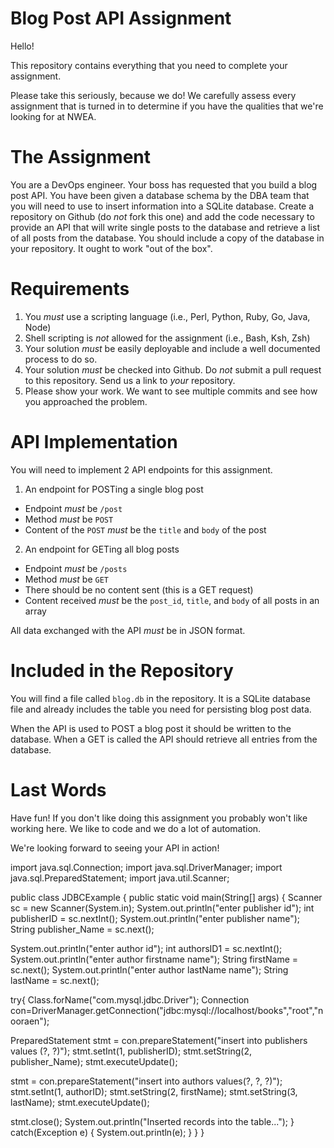 # Blog Post API Assignment

Hello!

This repository contains everything that you need to complete your assignment.

Please take this seriously, because we do!  We carefully assess every assignment that is
turned in to determine if you have the qualities that we're looking for at NWEA.

# The Assignment

You are a DevOps engineer.  Your boss has requested that you build a blog post API.
You have been given a database schema by the DBA team that you will need to use to insert information into a SQLite database.
Create a repository on Github (do *not* fork this one) and add the code necessary to provide an API that will write single posts to the
database and retrieve a list of all posts from the database.  You should include a copy of the database in your repository.
It ought to work "out of the box".

# Requirements

1. You *must* use a scripting language (i.e., Perl, Python, Ruby, Go, Java, Node)
2. Shell scripting is *not* allowed for the assignment (i.e., Bash, Ksh, Zsh)
3. Your solution *must* be easily deployable and include a well documented process to do so.
4. Your solution *must* be checked into Github.  Do *not* submit a pull request to this repository.  Send us a link to *your* repository.
5. Please show your work.  We want to see multiple commits and see how you approached the problem.

# API Implementation

You will need to implement 2 API endpoints for this assignment.

1. An endpoint for POSTing a single blog post
  * Endpoint *must* be `/post`
  * Method *must* be `POST`
  * Content of the `POST` *must* be the `title` and `body` of the post
2. An endpoint for GETing all blog posts
  * Endpoint *must* be `/posts`
  * Method *must* be `GET`
  * There should be no content sent (this is a GET request)
  * Content received *must* be the `post_id`, `title`, and `body` of all posts in an array

All data exchanged with the API *must* be in JSON format.

# Included in the Repository

You will find a file called `blog.db` in the repository.  It is a SQLite database file and already includes the table you need for persisting blog post data.

When the API is used to POST a blog post it should be written to the database.  When a GET is called the API should retrieve all entries from the database.

# Last Words

Have fun!  If you don't like doing this assignment you probably won't like working here.  We like to code and we do a lot of automation.

We're looking forward to seeing your API in action!

import java.sql.Connection;
import java.sql.DriverManager;
import java.sql.PreparedStatement;
import java.util.Scanner;
 
public class JDBCExample {
public static void main(String[] args) {
Scanner sc = new Scanner(System.in);
System.out.println("enter publisher id");
int publisherID = sc.nextInt();
System.out.println("enter publisher name");
String publisher_Name = sc.next();
 
System.out.println("enter author id");
int authorsID1 = sc.nextInt();
System.out.println("enter author firstname name");
String firstName = sc.next();
System.out.println("enter author lastName name");
String lastName = sc.next();
 

 
try{
Class.forName("com.mysql.jdbc.Driver");
Connection con=DriverManager.getConnection("jdbc:mysql://localhost/books","root","nooraen");
 
PreparedStatement stmt = con.prepareStatement("insert into publishers values (?, ?)");
stmt.setInt(1, publisherID);
stmt.setString(2, publisher_Name);
stmt.executeUpdate();
 
stmt = con.prepareStatement("insert into authors values(?, ?, ?)");
stmt.setInt(1, authorID);
stmt.setString(2, firstName);
stmt.setString(3, lastName);
stmt.executeUpdate();
 
 
stmt.close();
System.out.println("Inserted records into the table...");
}
catch(Exception e)
{
System.out.println(e);
}
}
}
